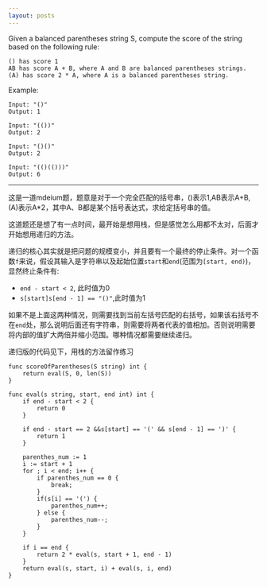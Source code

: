 ```yaml
---
layout: posts
---
```

Given a balanced parentheses string S, compute the score of the string based on the following rule:

    () has score 1
    AB has score A + B, where A and B are balanced parentheses strings.
    (A) has score 2 * A, where A is a balanced parentheses string.

Example:

```
Input: "()"
Output: 1

Input: "(())"
Output: 2

Input: "()()"
Output: 2

Input: "(()(()))"
Output: 6
```
----
这是一道mdeium题，题意是对于一个完全匹配的括号串，()表示1,AB表示A+B,(A)表示A\*2，其中A、B都是某个括号表达式，求给定括号串的值。  

这道题还是想了有一点时间，最开始是想用栈，但是感觉怎么用都不太对，后面才开始想用递归的方法。  

递归的核心其实就是把问题的规模变小，并且要有一个最终的停止条件。对一个函数`f`来说，假设其输入是字符串以及起始位置`start`和`end`(范围为`[start, end)`)，显然终止条件有:  
* `end - start < 2`, 此时值为0  
* `s[start]s[end - 1] == "()"`,此时值为1  

如果不是上面这两种情况，则需要找到当前左括号匹配的右括号，如果该右括号不在`end`处，那么说明后面还有字符串，则需要将两者代表的值相加。否则说明需要将内部的值扩大两倍并缩小范围。哪种情况都需要继续递归。  

[未完成]:递归的方法时空复杂度都很高，后来看了解析才发现更好的方法。可以用一个栈，但是栈里面并不是保存字符串的括号，而是某个层次括号上的所有值。每次碰到新的左括号都将值置0并压入，而碰到右括号则将栈顶的值加上1.  

递归版的代码见下，用栈的方法留作练习  
```
func scoreOfParentheses(S string) int {
    return eval(S, 0, len(S))
}

func eval(s string, start, end int) int {
    if end - start < 2 {
        return 0
    }
    
    if end - start == 2 &&s[start] == '(' && s[end - 1] == ')' {
        return 1
    }
    
    parenthes_num := 1
    i := start + 1
    for ; i < end; i++ {
        if parenthes_num == 0 {
            break;
        }
        if(s[i] == '(') {
            parenthes_num++;
        } else {
            parenthes_num--;
        }
    }
    
    if i == end {
        return 2 * eval(s, start + 1, end - 1)
    }
    return eval(s, start, i) + eval(s, i, end)
}
```
